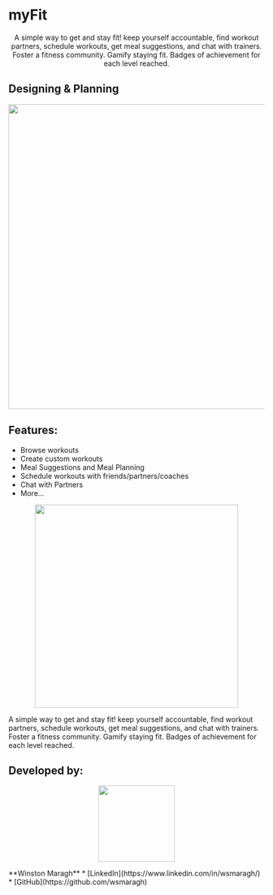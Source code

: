 # myFit
<a>
    <p align="center">  A simple way to get and stay fit! keep yourself accountable, find workout partners, schedule workouts, get meal suggestions, and chat with trainers. Foster a fitness community. Gamify staying fit. Badges of achievement for each level reached. 
    </p> 
</a>

## Designing & Planning
<p align="center">
  <img src="https://i.imgur.com/dCnKByw.jpg" width="600">
</p>


## Features:
* Browse workouts
* Create custom workouts
* Meal Suggestions and Meal Planning
* Schedule workouts with friends/partners/coaches
* Chat with Partners
* More...

<p align="center">
  <img src = ""https://i.imgur.com/J5ctv0Km.jpg" width=400>
</p>

A simple way to get and stay fit! keep yourself accountable, find workout partners, schedule workouts, get meal suggestions, and chat with trainers. Foster a fitness community. Gamify staying fit. Badges of achievement for each level reached.


## Developed by:
<p align="center">
   <img src = "https://i.imgur.com/N3G0BEJ.gif" width=150>
</p>
    **Winston Maragh**
    * [LinkedIn](https://www.linkedin.com/in/wsmaragh/)
    * [GitHub](https://github.com/wsmaragh)
